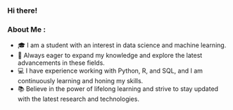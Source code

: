 ### Hi there!
### About Me :
- 🎓 I am a student with an interest in data science and machine learning.
- 🌱 Always eager to expand my knowledge and explore the latest advancements in these fields.
- 💻 I have experience working with Python, R, and SQL, and I am continuously learning and honing my skills.
- 📚 Believe in the power of lifelong learning and strive to stay updated with the latest research and technologies.
